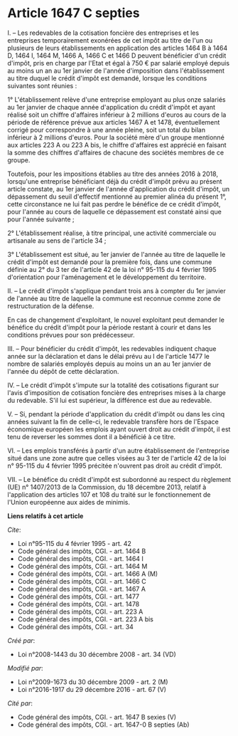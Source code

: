 # Article 1647 C septies

I. – Les redevables de la cotisation foncière des entreprises et les entreprises temporairement exonérées de cet impôt au
titre de l'un ou plusieurs de leurs établissements en application des articles 1464 B à 1464 D, 1464 I, 1464 M, 1466 A, 1466
C et 1466 D peuvent bénéficier d'un crédit d'impôt, pris en charge par l'Etat et égal à 750 € par salarié employé depuis au
moins un an au 1er janvier de l'année d'imposition dans l'établissement au titre duquel le crédit d'impôt est demandé,
lorsque les conditions suivantes sont réunies :

1° L'établissement relève d'une entreprise employant au plus onze salariés au 1er janvier de chaque année d'application du
crédit d'impôt et ayant réalisé soit un chiffre d'affaires inférieur à 2 millions d'euros au cours de la période de référence
prévue aux articles 1467 A et 1478, éventuellement corrigé pour correspondre à une année pleine, soit un total du bilan
inférieur à 2 millions d'euros. Pour la société mère d'un groupe mentionné aux articles 223 A ou 223 A bis, le chiffre
d'affaires est apprécié en faisant la somme des chiffres d'affaires de chacune des sociétés membres de ce groupe.

Toutefois, pour les impositions établies au titre des années 2016 à 2018, lorsqu'une entreprise bénéficiant déjà du crédit
d'impôt prévu au présent article constate, au 1er janvier de l'année d'application du crédit d'impôt, un dépassement du seuil
d'effectif mentionné au premier alinéa du présent 1°, cette circonstance ne lui fait pas perdre le bénéfice de ce crédit
d'impôt, pour l'année au cours de laquelle ce dépassement est constaté ainsi que pour l'année suivante ;

2° L'établissement réalise, à titre principal, une activité commerciale ou artisanale au sens de l'article 34 ;

3° L'établissement est situé, au 1er janvier de l'année au titre de laquelle le crédit d'impôt est demandé pour la première
fois, dans une commune définie au 2° du 3 ter de l'article 42 de la loi n° 95-115 du 4 février 1995 d'orientation pour
l'aménagement et le développement du territoire.

II. – Le crédit d'impôt s'applique pendant trois ans à compter du 1er janvier de l'année au titre de laquelle la commune est
reconnue comme zone de restructuration de la défense.

En cas de changement d'exploitant, le nouvel exploitant peut demander le bénéfice du crédit d'impôt pour la période restant à
courir et dans les conditions prévues pour son prédécesseur.

III. – Pour bénéficier du crédit d'impôt, les redevables indiquent chaque année sur la déclaration et dans le délai prévu au
I de l'article 1477 le nombre de salariés employés depuis au moins un an au 1er janvier de l'année du dépôt de cette
déclaration.

IV. – Le crédit d'impôt s'impute sur la totalité des cotisations figurant sur l'avis d'imposition de cotisation foncière des
entreprises mises à la charge du redevable. S'il lui est supérieur, la différence est due au redevable.

V. – Si, pendant la période d'application du crédit d'impôt ou dans les cinq années suivant la fin de celle-ci, le redevable
transfère hors de l'Espace économique européen les emplois ayant ouvert droit au crédit d'impôt, il est tenu de reverser les
sommes dont il a bénéficié à ce titre.

VI. – Les emplois transférés à partir d'un autre établissement de l'entreprise situé dans une zone autre que celles visées au
3 ter de l'article 42 de la loi n° 95-115 du 4 février 1995 précitée n'ouvrent pas droit au crédit d'impôt.

VII. – Le bénéfice du crédit d'impôt est subordonné au respect du règlement (UE) n° 1407/2013 de la Commission, du 18
décembre 2013, relatif à l'application des articles 107 et 108 du traité sur le fonctionnement de l'Union européenne aux
aides de minimis.

**Liens relatifs à cet article**

_Cite_:

  - Loi n°95-115 du 4 février 1995 - art. 42
  - Code général des impôts, CGI. - art. 1464 B
  - Code général des impôts, CGI. - art. 1464 I
  - Code général des impôts, CGI. - art. 1464 M
  - Code général des impôts, CGI. - art. 1466 A (M)
  - Code général des impôts, CGI. - art. 1466 C
  - Code général des impôts, CGI. - art. 1467 A
  - Code général des impôts, CGI. - art. 1477
  - Code général des impôts, CGI. - art. 1478
  - Code général des impôts, CGI. - art. 223 A
  - Code général des impôts, CGI. - art. 223 A bis
  - Code général des impôts, CGI. - art. 34

_Créé par_:

  - Loi n°2008-1443 du 30 décembre 2008 - art. 34 (VD)

_Modifié par_:

  - Loi n°2009-1673 du 30 décembre 2009 - art. 2 (M)
  - Loi n°2016-1917 du 29 décembre 2016 - art. 67 (V)

_Cité par_:

  - Code général des impôts, CGI. - art. 1647 B sexies (V)
  - Code général des impôts, CGI. - art. 1647-0 B septies (Ab)
